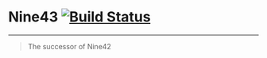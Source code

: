 # Nine43 [![Build Status](https://travis-ci.com/math2001/nine43.svg?branch=master)](https://travis-ci.com/math2001/nine43)

---

> The successor of Nine42